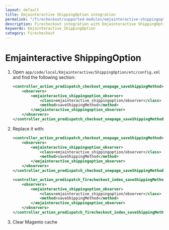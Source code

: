 ```yaml
---
layout: default
title: Emjainteractive ShippingOption integration
permalink: "/firecheckout/supported-modules/emjainteractive-shippingoption/"
description: Firecheckout integration with Emjainteractive ShippingOption
keywords: Emjainteractive_ShippingOption
category: Firecheckout
---
```


# Emjainteractive ShippingOption

 1. Open `app/code/local/Emjainteractive/ShippingOption/etc/config.xml` and find the following section:

    ```xml
    <controller_action_predispatch_checkout_onepage_saveShippingMethod>
        <observers>
            <emjainteractive_shippingoption_observer>
                <class>emjainteractive_shippingoption/observer</class>
                <method>saveShippingMethod</method>
            </emjainteractive_shippingoption_observer>
        </observers>
    </controller_action_predispatch_checkout_onepage_saveShippingMethod>
    ```

 2. Replace it with:

    ```xml
    <controller_action_predispatch_checkout_onepage_saveShippingMethod>
        <observers>
            <emjainteractive_shippingoption_observer>
                <class>emjainteractive_shippingoption/observer</class>
                <method>saveShippingMethod</method>
            </emjainteractive_shippingoption_observer>
        </observers>
    </controller_action_predispatch_checkout_onepage_saveShippingMethod>

    <controller_action_predispatch_firecheckout_index_saveShippingMethod>
        <observers>
            <emjainteractive_shippingoption_observer>
                <class>emjainteractive_shippingoption/observer</class>
                <method>saveShippingMethod</method>
            </emjainteractive_shippingoption_observer>
        </observers>
    </controller_action_predispatch_firecheckout_index_saveShippingMethod>
    ```

 3. Clear Magento cache
